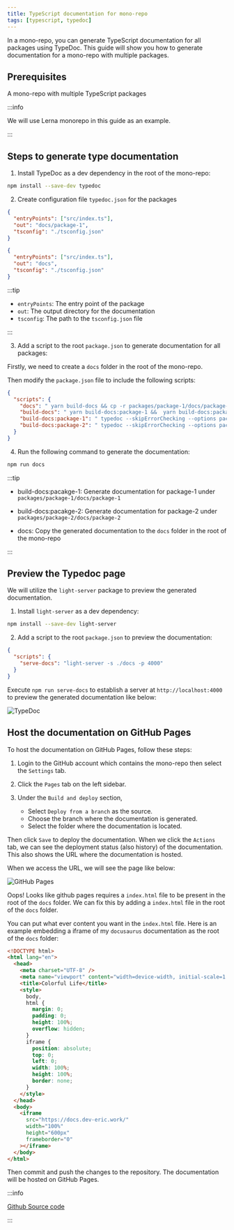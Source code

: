```yaml
---
title: TypeScript documentation for mono-repo
tags: [typescript, typedoc]
---
```


In a mono-repo, you can generate TypeScript documentation for all packages using TypeDoc. This guide will show you how to generate documentation for a mono-repo with multiple packages.

## Prerequisites

A mono-repo with multiple TypeScript packages

:::info

We will use Lerna monorepo in this guide as an example.

:::

## Steps to generate type documentation

1. Install TypeDoc as a dev dependency in the root of the mono-repo:

```bash
npm install --save-dev typedoc
```

2. Create configuration file `typedoc.json` for the packages

```json title="packages/package-1/typedoc.json"
{
  "entryPoints": ["src/index.ts"],
  "out": "docs/package-1",
  "tsconfig": "./tsconfig.json"
}
```

```json title="packages/package-2/typedoc.json"
{
  "entryPoints": ["src/index.ts"],
  "out": "docs",
  "tsconfig": "./tsconfig.json"
}
```

:::tip

- `entryPoints`: The entry point of the package
- `out`: The output directory for the documentation
- `tsconfig`: The path to the `tsconfig.json` file

:::

3. Add a script to the root `package.json` to generate documentation for all packages:

Firstly, we need to create a `docs` folder in the root of the mono-repo.

Then modify the `package.json` file to include the following scripts:

```json title="package.json"
{
  "scripts": {
    "docs": " yarn build-docs && cp -r packages/package-1/docs/package-1 packages/package-2/docs/package-2 docs",
    "build-docs": " yarn build-docs:package-1 &&  yarn build-docs:package-2",
    "build-docs:package-1": " typedoc --skipErrorChecking --options packages/package-1/typedoc.json",
    "build-docs:package-2": " typedoc --skipErrorChecking --options packages/package-2/typedoc.json"
  }
}
```

4. Run the following command to generate the documentation:

```bash
npm run docs
```

:::tip

- build-docs:pacakge-1: Generate documentation for package-1 under `packages/package-1/docs/package-1`

- build-docs:pacakge-2: Generate documentation for package-2 under `packages/package-2/docs/package-2`

- docs: Copy the generated documentation to the `docs` folder in the root of the mono-repo

:::

## Preview the Typedoc page

We will utilize the `light-server` package to preview the generated documentation.

1. Install `light-server` as a dev dependency:

```bash
npm install --save-dev light-server
```

2. Add a script to the root `package.json` to preview the documentation:

```json title="package.json"
{
  "scripts": {
    "serve-docs": "light-server -s ./docs -p 4000"
  }
}
```

Execute `npm run serve-docs` to establish a server at `http://localhost:4000` to preview the generated documentation like below:

![TypeDoc](https://i.imgur.com/prsAATg.png)

## Host the documentation on GitHub Pages

To host the documentation on GitHub Pages, follow these steps:

1. Login to the GitHub account which contains the mono-repo then select the `Settings` tab.

2. Click the `Pages` tab on the left sidebar.

3. Under the `Build and deploy` section,

   - Select `Deploy from a branch` as the source.
   - Choose the branch where the documentation is generated.
   - Select the folder where the documentation is located.

Then click `Save` to deploy the documentation. When we click the `Actions` tab, we can see the deployment status (also history) of the documentation. This also shows the URL where the documentation is hosted.

When we access the URL, we will see the page like below:

![GitHub Pages](https://i.imgur.com/mYfnKuH.png)

Oops! Looks like github pages requires a `index.html` file to be present in the root of the `docs` folder. We can fix this by adding a `index.html` file in the root of the `docs` folder.

You can put what ever content you want in the `index.html` file. Here is an example embedding a iframe of my `docusaurus` documentation as the root of the `docs` folder:

```html title="docs/index.html"
<!DOCTYPE html>
<html lang="en">
  <head>
    <meta charset="UTF-8" />
    <meta name="viewport" content="width=device-width, initial-scale=1.0" />
    <title>Colorful Life</title>
    <style>
      body,
      html {
        margin: 0;
        padding: 0;
        height: 100%;
        overflow: hidden;
      }
      iframe {
        position: absolute;
        top: 0;
        left: 0;
        width: 100%;
        height: 100%;
        border: none;
      }
    </style>
  </head>
  <body>
    <iframe
      src="https://docs.dev-eric.work/"
      width="100%"
      height="600px"
      frameborder="0"
    ></iframe>
  </body>
</html>
```

Then commit and push the changes to the repository. The documentation will be hosted on GitHub Pages.

:::info

[Github Source code](https://github.com/happyeric77/colorfullife/tree/typedoc)

:::
